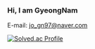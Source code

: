 ### Hi, I am GyeongNam

E-mail: jo_gn97@naver.com

[![Solved.ac Profile](http://mazassumnida.wtf/api/v2/generate_badge?boj=silent97)](https://solved.ac/silent97)
